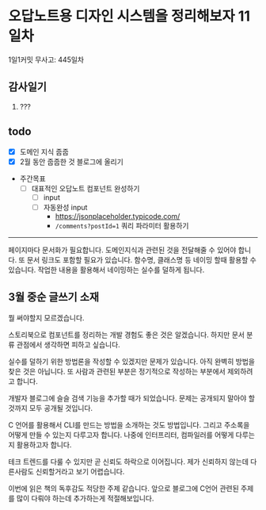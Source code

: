 # 오답노트용 디자인 시스템을 정리해보자 11일차

1일1커밋 무사고: 445일차

## 감사일기

1. ???

## todo

- [x] 도메인 지식 줍줍
- [x] 2월 동안 줍줍한 것 블로그에 올리기
- 주간목표
  - [ ] 대표적인 오답노트 컴포넌트 완성하기
    - [ ] input
    - [ ] 자동완성 input
      - https://jsonplaceholder.typicode.com/
      - `/comments?postId=1` 쿼리 파라미터 활용하기

---

페이지마다 문서화가 필요합니다. 도메인지식과 관련된 것을 전달해줄 수 있어야 합니다. 또 문서 링크도 포함할 필요가 있습니다. 함수명, 클래스명 등 네이밍 할때 활용할 수 있습니다. 작업한 내용을 활용해서 네이밍하는 실수를 덜하게 됩니다.

## 3월 중순 글쓰기 소재

뭘 써야할지 모르겠습니다.

스토리북으로 컴포넌트를 정리하는 개발 경험도 좋은 것은 알겠습니다. 하지만 문서 분류 관점에서 생각하면 피하고 싶습니다.

실수를 덜하기 위한 방법론을 작성할 수 있겠지만 문제가 있습니다. 아직 완벽히 방법을 찾은 것은 아닙니다. 또 사람과 관련된 부분은 정기적으로 작성하는 부분에서 제외하려고 합니다.

개발자 블로그에 슬슬 검색 기능을 추가할 때가 되었습니다. 문제는 공개되지 말아야 할 것까지 모두 공개될 것입니다.

C 언어를 활용해서 CLI를 만드는 방법을 소개하는 것도 방법입니다. 그리고 주소록을 어떻게 만들 수 있는지 다루고자 합니다. 나중에 인터프리터, 컴파일러를 어떻게 다루는지 활용하고자 합니다.

테크 트렌드를 다룰 수 있지만 곧 신뢰도 하락으로 이어집니다. 제가 신뢰하지 않는데 다른사람도 신뢰할거라고 보기 어렵습니다.

이번에 읽은 책의 독후감도 적당한 주제 같습니다. 앞으로 블로그에 C언어 관련된 주제를 많이 다뤄야 하는데 추가하는게 적절해보입니다.

